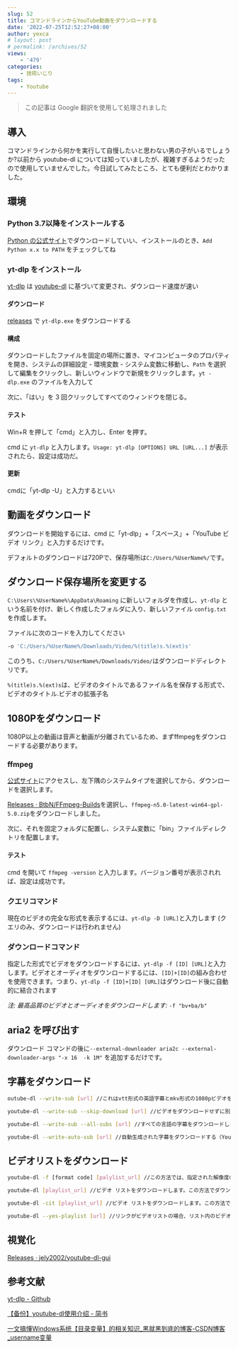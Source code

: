 ```yaml
---
slug: 52
title: コマンドラインからYouTube動画をダウンロードする
date: '2022-07-25T12:52:27+08:00'
author: yexca
# layout: post
# permalink: /archives/52
views:
    - '479'
categories:
    - 技術いじり
tags:
    - Youtube
---
```


> この記事は Google 翻訳を使用して処理されました

## 導入

コマンドラインから何かを実行して自慢したいと思わない男の子がいるでしょうか?以前から youtube-dl については知っていましたが、複雑すぎるようだったので使用していませんでした。今日試してみたところ、とても便利だとわかりました。

## 環境

### Python 3.7以降をインストールする

[Python の公式サイト](https://www.python.org/downloads/)でダウンロードしていい、インストールのとき、`Add Python x.x to PATH` をチェックしてね

### yt-dlp をインストール

[yt-dlp](https://github.com/yt-dlp/yt-dlp) は [youtube-dl](https://github.com/ytdl-org/youtube-dl) に基づいて変更され、ダウンロード速度が速い

#### ダウンロード

[releases](https://github.com/yt-dlp/yt-dlp/releases) で `yt-dlp.exe` をダウンロードする

#### 構成

ダウンロードしたファイルを固定の場所に置き、マイコンピュータのプロパティを開き、システムの詳細設定 - 環境変数 - システム変数に移動し、`Path` を選択して編集をクリックし、新しいウィンドウで新規をクリックします。`yt -dlp.exe` のファイルを入力して

次に、「はい」を 3 回クリックしてすべてのウィンドウを閉じる。

#### テスト

Win+R を押して「cmd」と入力し、Enter を押す。

cmd に `yt-dlp` と入力します。`Usage: yt-dlp [OPTIONS] URL [URL...]` が表示されたら、設定は成功だ。

#### 更新

cmdに「yt-dlp -U」と入力するといい

## 動画をダウンロード

ダウンロードを開始するには、cmd に「yt-dlp」+「スペース」+「YouTube ビデオ リンク」と入力するだけです。

デフォルトのダウンロードは720Pで、保存場所は`C:/Users/%UserName%/`です。

## ダウンロード保存場所を変更する

`C:\Users\%UserName%\AppData\Roaming` に新しいフォルダを作成し、`yt-dlp` という名前を付け、新しく作成したフォルダに入り、新しいファイル `config.txt` を作成します。

ファイルに次のコードを入力してください

```bash
-o 'C:/Users/%UserName%/Downloads/Video/%(title)s.%(ext)s'
```

このうち、`C:/Users/%UserName%/Downloads/Video/`はダウンロードディレクトリです。

`%(title)s.%(ext)s`は、ビデオのタイトルであるファイル名を保存する形式で、ビデオのタイトル.ビデオの拡張子名

## 1080Pをダウンロード

1080P以上の動画は音声と動画が分離されているため、まずffmpegをダウンロードする必要があります。

### ffmpeg

[公式サイト](https://ffmpeg.org/download.html)にアクセスし、左下隅のシステムタイプを選択してから、ダウンロードを選択します。

[Releases · BtbN/FFmpeg-Builds](https://github.com/BtbN/FFmpeg-Builds/releases)を選択し、`ffmpeg-n5.0-latest-win64-gpl-5.0.zip`をダウンロードしました。

次に、それを固定フォルダに配置し、システム変数に「bin」ファイルディレクトリを配置します。

#### テスト

cmd を開いて `ffmpeg -version` と入力します。バージョン番号が表示されれば、設定は成功です。

### クエリコマンド

現在のビデオの完全な形式を表示するには、`yt-dlp -D [URL]`と入力します (クエリのみ、ダウンロードは行われません)

### ダウンロードコマンド

指定した形式でビデオをダウンロードするには、`yt-dlp -f [ID] [URL]`と入力します。ビデオとオーディオをダウンロードするには、`[ID]+[ID]`の組み合わせを使用できます。つまり、`yt-dlp -f [ID]+[ID] [URL]`はダウンロード後に自動的に結合されます

*注: 最高品質のビデオとオーディオをダウンロードします:* `-f "bv+ba/b"`

## aria2 を呼び出す

ダウンロード コマンドの後に`--external-downloader aria2c --external-downloader-args "-x 16  -k 1M"` を追加するだけです。

## 字幕をダウンロード

```bash
outube-dl --write-sub [url]	//これはvtt形式の英語字幕とmkv形式の1080pビデオをダウンロードします

youtube-dl --write-sub --skip-download [url] //ビデオをダウンロードせずに別の vtt 字幕ファイルをダウンロードします

youtube-dl --write-sub --all-subs [url] //すべての言語の字幕をダウンロードします（ある場合）

youtube-dl --write-auto-sub [url] //自動生成された字幕をダウンロードする（YouTubeのみ）
```

## ビデオリストをダウンロード

```bash
youtube-dl -f [format code] [palylist_url] //この方法では、指定された解像度のmp4ビデオをダウンロードできます

youtube-dl [playlist_url] //ビデオ リストをダウンロードします。この方法でダウンロードされたビデオは、mkv または webm 形式である可能性があります。

youtube-dl -cit [playlist_url] //ビデオ リストをダウンロードします。この方法でダウンロードされたビデオは、mkv または webm 形式である可能性があります。

youtube-dl --yes-playlist [url] //リンクがビデオリストの場合、リスト内のビデオをダウンロードします。上記と同じですが、mkv または webm 形式である可能性があります。
```

## 視覚化

[Releases · jely2002/youtube-dl-gui](https://github.com/jely2002/youtube-dl-gui/releases)

## 参考文献

[yt-dlp - Github](https://github.com/yt-dlp/yt-dlp)

[【备份】youtube-dl使用介绍 - 简书](https://www.jianshu.com/p/6bae57859325)

[一文搞懂Windows系统【目录变量】的相关知识_黑就黑到底的博客-CSDN博客_username变量](https://blog.csdn.net/u013430110/article/details/103797776)
